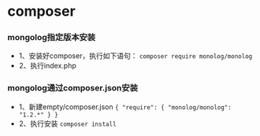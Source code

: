# composer
### mongolog指定版本安装
- 1、安装好composer，执行如下语句：
`
composer require monolog/monolog
`
- 2、执行index.php
### mongolog通过composer.json安装
- 1、新建empty/composer.json
`
{
    "require": {
        "monolog/monolog": "1.2.*"
    }
}
`
- 2、执行安装
`
composer install
`
